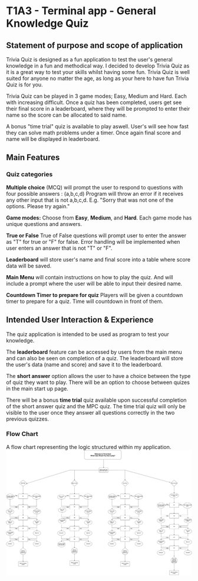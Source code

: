 # T1A3 - Terminal app - General Knowledge Quiz

## Statement of purpose and scope of application
Trivia Quiz is designed as a fun application to test the user's general knowledge in a fun and methodical way. I decided to develop Trivia Quiz as it is a great way to test your skills whilst having some fun. Trivia Quiz is well suited for anyone no matter the age, as long as your here to have fun Trivia Quiz is for you. 

Trivia Quiz can be played in 3 game modes; Easy, Medium and Hard. Each with increasing difficult. Once a quiz has been completed, users get see their final score in a leaderboard, where they will be prompted to enter their name so the score can be allocated to said name. 

A bonus "time trial" quiz is available to play aswell. User's will see how fast they can solve math problems under a timer. Once again final score and name will be displayed in leaderboard.

## Main Features
### Quiz categories
**Multiple choice**
(MCQ) will prompt the user to respond to questions with four possible answers : (a,b,c,d)
Program will throw an error if it receives any other input that is not a,b,c,d.
E.g. "Sorry that was not one of the options. Please try again." 

**Game modes:** Choose from **Easy**, **Medium**, and **Hard**. 
Each game mode has unique questions and answers. 


**True or False**
True of False questions will prompt user to enter the answer as "T" for true or "F" for false.
Error handling will be implemented when user enters an answer that is not "T" or "F".

**Leaderboard**
 will store user's name and final score into a table where score data will be saved.

**Main Menu**
will contain instructions on how to play the quiz. And will include a prompt where the user will be able to input their desired name.

**Countdown Timer to prepare for quiz**
Players will be given a countdown timer to prepare for a quiz. Time will countdown in front of them.

## Intended User Interaction & Experience
The quiz application is intended to be used as program to test your knowledge.

The **leaderboard** feature can be accessed by users from the main menu and can also be seen on completion of a quiz. The leaderboard will store the user's data (name and score) and save it to the leaderboard.

The **short answer** option allows the user to have a choice between the type of quiz they want to play. There will be an option to choose between quizes in the main start up page.

There will be a bonus **time trial** quiz available upon successful completion of the short answer quiz and the MPC quiz. The time trial quiz will only be visible to the user once they answer all questions correctly in the two previous quizzes.


### Flow Chart

A flow chart representing the logic structured within my application.
![flowchart](termappflowchart.png)